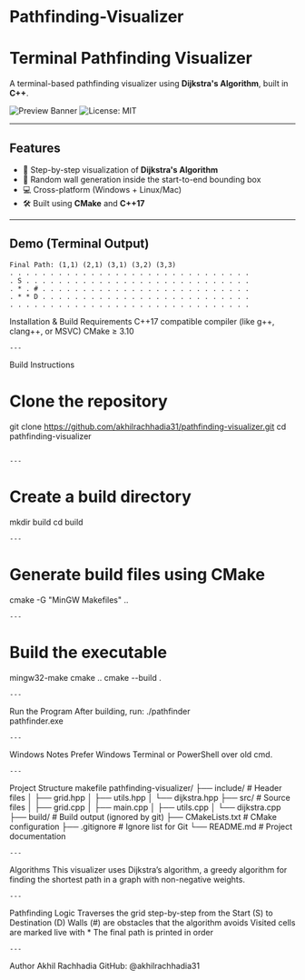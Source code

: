 # Pathfinding-Visualizer

# Terminal Pathfinding Visualizer

A terminal-based pathfinding visualizer using **Dijkstra's Algorithm**, built in **C++**.

![Preview Banner](https://img.shields.io/badge/C%2B%2B-Terminal--Visualizer-blue?style=flat-square)
![License: MIT](https://img.shields.io/badge/License-MIT-yellow.svg)

---

## Features

- 🔄 Step-by-step visualization of **Dijkstra's Algorithm**
- 🧱 Random wall generation inside the start-to-end bounding box
- 💻 Cross-platform (Windows + Linux/Mac)
- 🛠 Built using **CMake** and **C++17**

---

## Demo (Terminal Output)
```plaintext
Final Path: (1,1) (2,1) (3,1) (3,2) (3,3)
. . . . . . . . . . . . . . . . . . . . . . . . . . . . . .
. S . . . . . . . . . . . . . . . . . . . . . . . . . . . .
. * . # . . . . . . . . . . . . . . . . . . . . . . . . . .
. * * D . . . . . . . . . . . . . . . . . . . . . . . . . .
. . . . . . . . . . . . . . . . . . . . . . . . . . . . . .
```

Installation & Build
Requirements
C++17 compatible compiler (like g++, clang++, or MSVC)
CMake ≥ 3.10
```
---

```
Build Instructions
# Clone the repository
git clone https://github.com/akhilrachhadia31/pathfinding-visualizer.git
cd pathfinding-visualizer
```

---

```
# Create a build directory
mkdir build
cd build
```
---

```
# Generate build files using CMake
cmake -G "MinGW Makefiles" ..
```
---

```
# Build the executable
mingw32-make
cmake ..
cmake --build .
```
---

```
Run the Program
After building, run:
./pathfinder         
pathfinder.exe 
```
---

```
Windows Notes
Prefer Windows Terminal or PowerShell over old cmd.
```
---
```
Project Structure
makefile
pathfinding-visualizer/
├── include/              # Header files
│   ├── grid.hpp
│   ├── utils.hpp
│   └── dijkstra.hpp
├── src/                  # Source files
│   ├── grid.cpp
│   ├── main.cpp
│   ├── utils.cpp
│   └── dijkstra.cpp
├── build/                # Build output (ignored by git)
├── CMakeLists.txt        # CMake configuration
├── .gitignore            # Ignore list for Git
└── README.md             # Project documentation
```
---

```
Algorithms
This visualizer uses Dijkstra’s algorithm, a greedy algorithm for finding the shortest path in a graph with non-negative weights.
```
---

```
Pathfinding Logic
Traverses the grid step-by-step from the Start (S) to Destination (D)
Walls (#) are obstacles that the algorithm avoids
Visited cells are marked live with *
The final path is printed in order
```
---

```
Author
Akhil Rachhadia
GitHub: @akhilrachhadia31
```

